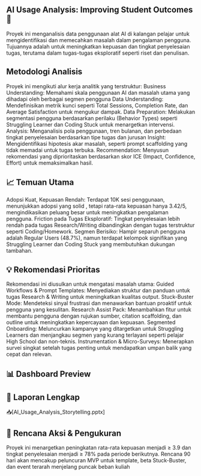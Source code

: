 ## AI Usage Analysis: Improving Student Outcomes 🚀
Proyek ini menganalisis data penggunaan alat AI di kalangan pelajar untuk mengidentifikasi dan memecahkan masalah dalam pengalaman pengguna. Tujuannya adalah untuk meningkatkan kepuasan dan tingkat penyelesaian tugas, terutama dalam tugas-tugas eksploratif seperti riset dan penulisan.

## Metodologi Analisis
Proyek ini mengikuti alur kerja analitik yang terstruktur:
Business Understanding: Memahami skala penggunaan AI dan masalah utama yang dihadapi oleh berbagai segmen pengguna
Data Understanding: Mendefinisikan metrik kunci seperti Total Sessions, Completion Rate, dan Average Satisfaction untuk mengukur dampak.
Data Preparation: Melakukan segmentasi pengguna berdasarkan perilaku (Behavior Types) seperti Struggling Learner dan Coding Stuck untuk menargetkan intervensi.
Analysis: Menganalisis pola penggunaan, tren bulanan, dan perbedaan tingkat penyelesaian berdasarkan tipe tugas dan jurusan
Insight: Mengidentifikasi hipotesis akar masalah, seperti prompt scaffolding yang tidak memadai untuk tugas terbuka.
Recommendation: Menyusun rekomendasi yang diprioritaskan berdasarkan skor ICE (Impact, Confidence, Effort) untuk memaksimalkan hasil.

## 📈 Temuan Utama
Adopsi Kuat, Kepuasan Rendah: Terdapat 10K sesi penggunaan, menunjukkan adopsi yang solid , tetapi 
rata-rata kepuasan hanya 3.42/5, mengindikasikan peluang besar untuk meningkatkan pengalaman pengguna.
Friction pada Tugas Eksploratif: Tingkat penyelesaian lebih rendah pada tugas Research/Writing dibandingkan dengan tugas terstruktur seperti Coding/Homework.
Segmen Berisiko: Hampir separuh pengguna adalah Regular Users (48.7%), namun terdapat kelompok signifikan yang Struggling Learner dan Coding Stuck yang membutuhkan dukungan tambahan.

## 💡 Rekomendasi Prioritas
Rekomendasi ini diusulkan untuk mengatasi masalah utama:
Guided Workflows & Prompt Templates: Menyediakan struktur dan panduan untuk tugas Research & Writing untuk meningkatkan kualitas output.
Stuck-Buster Mode: Mendeteksi sinyal frustrasi dan menawarkan bantuan proaktif untuk pengguna yang kesulitan.
Research Assist Pack: Menambahkan fitur untuk membantu pengguna dengan rujukan sumber, citation scaffolding, dan outline untuk meningkatkan kepercayaan dan kepuasan.
Segmented Onboarding: Meluncurkan kampanye yang ditargetkan untuk Struggling Learners dan menjangkau segmen yang kurang terlayani seperti pelajar High School dan non-teknis.
Instrumentation & Micro-Surveys: Menerapkan survei singkat setelah tugas penting untuk mendapatkan umpan balik yang cepat dan relevan.


## 📊 Dashboard Preview

##  📄 Laporan Lengkap
📥[AI_Usage_Analysis_Storytelling.pptx]

## 🎯 Rencana Aksi & Pengukuran
Proyek ini menargetkan peningkatan rata-rata kepuasan menjadi ≥ 3.9 dan tingkat penyelesaian menjadi ≥ 78% pada periode berikutnya. Rencana 90 hari akan mencakup peluncuran MVP untuk template, beta Stuck-Buster, dan event terarah menjelang puncak beban kuliah

